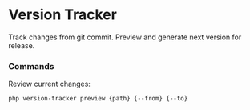 # Version Tracker

Track changes from git commit. Preview and generate next version for release.

### Commands

Review current changes:

```php version-tracker preview {path} {--from} {--to}```
